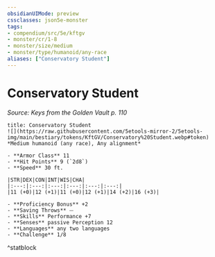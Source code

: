 ```yaml
---
obsidianUIMode: preview
cssclasses: json5e-monster
tags:
- compendium/src/5e/kftgv
- monster/cr/1-8
- monster/size/medium
- monster/type/humanoid/any-race
aliases: ["Conservatory Student"]
---
```

# Conservatory Student
*Source: Keys from the Golden Vault p. 110*  

```ad-statblock
title: Conservatory Student
![](https://raw.githubusercontent.com/5etools-mirror-2/5etools-img/main/bestiary/tokens/KftGV/Conservatory%20Student.webp#token)
*Medium humanoid (any race), Any alignment*

- **Armor Class** 11
- **Hit Points** 9 (`2d8`)
- **Speed** 30 ft.

|STR|DEX|CON|INT|WIS|CHA|
|:---:|:---:|:---:|:---:|:---:|:---:|
|11 (+0)|12 (+1)|11 (+0)|12 (+1)|14 (+2)|16 (+3)|

- **Proficiency Bonus** +2
- **Saving Throws** ⏤
- **Skills** Performance +7
- **Senses** passive Perception 12
- **Languages** any two languages
- **Challenge** 1/8
```
^statblock